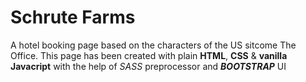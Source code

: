 # Schrute Farms

A hotel booking page based on the characters of the US sitcome The Office. 
This page has been created with plain **HTML**, **CSS** & **vanilla Javacript** with the help of *SASS* preprocessor and
***BOOTSTRAP*** UI

